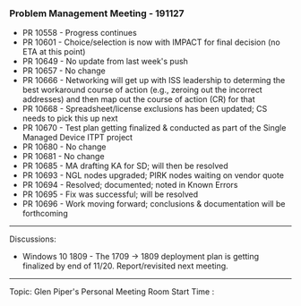 
### Problem Management Meeting - 191127

* PR 10558 - Progress continues
* PR 10601 - Choice/selection is now with IMPACT for final decision (no ETA at this point)
* PR 10649 - No update from last week's push
* PR 10657 - No change
* PR 10666 - Networking will get up with ISS leadership to determing the best workaround course of action (e.g., zeroing out the incorrect addresses) and then map out the course of action (CR) for that
* PR 10668 - Spreadsheet/license exclusions has been updated; CS needs to pick this up next
* PR 10670 - Test plan getting finalized & conducted as part of the Single Managed Device ITPT project
* PR 10680 - No change
* PR 10681 - No change
* PR 10685 - MA drafting KA for SD; will then be resolved
* PR 10693 - NGL nodes upgraded; PIRK nodes waiting on vendor quote
* PR 10694 - Resolved; documented; noted in Known Errors
* PR 10695 - Fix was successful; will be resolved
* PR 10696 - Work moving forward; conclusions & documentation will be forthcoming


---- 
Discussions:

- Windows 10 1809 - The 1709 -> 1809 deployment plan is getting finalized by end of 11/20. Report/revisited next meeting.

---- 
Topic: Glen Piper's Personal Meeting Room
Start Time : 

